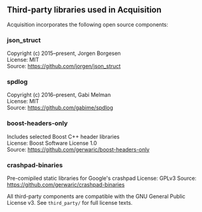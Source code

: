 ## Third-party libraries used in Acquisition

Acquisition incorporates the following open source components:

### json_struct
Copyright (c) 2015–present, Jorgen Borgesen  
License: MIT  
Source: https://github.com/jorgen/json_struct

### spdlog
Copyright (c) 2016–present, Gabi Melman  
License: MIT  
Source: https://github.com/gabime/spdlog

### boost-headers-only
Includes selected Boost C++ header libraries  
License: Boost Software License 1.0  
Source: https://github.com/gerwaric/boost-headers-only

### crashpad-binaries
Pre-comipiled static libraries for Google's crashpad
License: GPLv3
Source: https://github.com/gerwaric/crashpad-binaries

All third-party components are compatible with the GNU General Public License v3.
See `third_party/` for full license texts.
